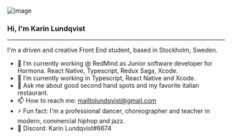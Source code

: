 ![image](https://user-images.githubusercontent.com/91525357/156415318-4977b691-2fd2-4779-85af-7b1e7dd0825e.png)

### Hi, I'm Karin Lundqvist
---
I'm a driven and creative Front End student, based in Stockholm, Sweden.




- 🔭 I’m currently working @ RedMind as Junior software developer for Hormona. React Native, Typescript, Redux Saga, Xcode.
- 🌱 I’m currently working in Typescript, React Native and Xcode.
- 💬 Ask me about good second hand spots and my favorite italian restaurant.
- 📫 How to reach me: mailtolundqvist@gmail.com
- ⚡ Fun fact: I'm a professional dancer, choreographer and teacher in modern, commercial hiphop and jazz.
- 👾 Discord: Karin Lundqvist#6674
